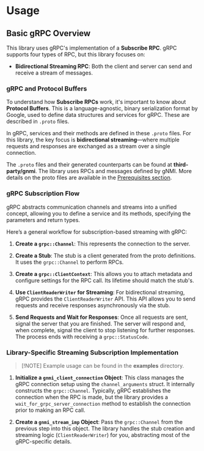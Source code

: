 # Usage

## Basic gRPC Overview

This library uses gRPC's implementation of a **Subscribe RPC**. gRPC supports four types of RPC, but this library focuses on:

- **Bidirectional Streaming RPC**:
  Both the client and server can send and receive a stream of messages.

### gRPC and Protocol Buffers

To understand how **Subscribe RPCs** work, it's important to know about **Protocol Buffers**. This is a language-agnostic, binary serialization format by Google, used to define data structures and services for gRPC. These are described in `.proto` files.

In gRPC, services and their methods are defined in these `.proto` files. For this library, the key focus is **bidirectional streaming**—where multiple requests and responses are exchanged as a stream over a single connection.

The `.proto` files and their generated counterparts can be found at **third-party/gnmi**. The library uses RPCs and messages defined by gNMI. More details on the proto files are available in the [Prerequisites section](#prerequisites).

### gRPC Subscription Flow

gRPC abstracts communication channels and streams into a unified concept, allowing you to define a service and its methods, specifying the parameters and return types.

Here’s a general workflow for subscription-based streaming with gRPC:

1. **Create a `grpc::Channel`**:
   This represents the connection to the server.

2. **Create a Stub**:
   The stub is a client generated from the proto definitions. It uses the `grpc::Channel` to perform RPCs.

3. **Create a `grpc::ClientContext`**:
   This allows you to attach metadata and configure settings for the RPC call. Its lifetime should match the stub's.

4. **Use `ClientReaderWriter` for Streaming**:
   For bidirectional streaming, gRPC provides the `ClientReaderWriter` API. This API allows you to send requests and receive responses asynchronously via the stub.

5. **Send Requests and Wait for Responses**:
   Once all requests are sent, signal the server that you are finished. The server will respond and, when complete, signal the client to stop listening for further responses. The process ends with receiving a `grpc::StatusCode`.

### Library-Specific Streaming Subscription Implementation

> [!NOTE] Example usage can be found in the **examples** directory.

1. **Initialize a `gnmi_client_connection` Object**:
   This class manages the gRPC connection setup using the `channel_arguments` struct. It internally constructs the `grpc::Channel`. Typically, gRPC establishes the connection when the RPC is made, but the library provides a `wait_for_grpc_server_connection` method to establish the connection prior to making an RPC call.

2. **Create a `gnmi_stream_imp` Object**:
   Pass the `grpc::Channel` from the previous step into this object. The library handles the stub creation and streaming logic (`ClientReaderWriter`) for you, abstracting most of the gRPC-specific details.
